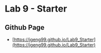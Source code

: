 # Lab 9 - Starter

## Github Page
- [https://jgeng99.github.io/Lab9_Starter](https://jgeng99.github.io/Lab9_Starter)